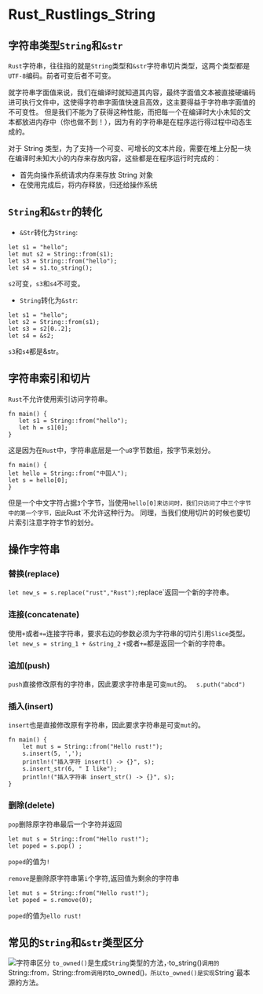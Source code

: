 # Rust_Rustlings_String
## 字符串类型`String`和`&str`
`Rust`字符串，往往指的就是`String`类型和`&str`字符串切片类型，这两个类型都是`UTF-8`编码。前者可变后者不可变。  

就字符串字面值来说，我们在编译时就知道其内容，最终字面值文本被直接硬编码进可执行文件中，这使得字符串字面值快速且高效，这主要得益于字符串字面值的不可变性。
但是我们不能为了获得这种性能，而把每一个在编译时大小未知的文本都放进内存中（你也做不到！），因为有的字符串是在程序运行得过程中动态生成的。  

对于 String 类型，为了支持一个可变、可增长的文本片段，需要在堆上分配一块在编译时未知大小的内存来存放内容，这些都是在程序运行时完成的：
+ 首先向操作系统请求内存来存放 String 对象
+ 在使用完成后，将内存释放，归还给操作系统
## `String`和`&str`的转化
+ `&Str`转化为`String`:  
```
let s1 = "hello";
let mut s2 = String::from(s1);
let s3 = String::from("hello");
let s4 = s1.to_string();
```
`s2`可变，`s3`和`s4`不可变。
+ `String`转化为`&str`:  
```
let s1 = "hello";
let s2 = String::from(s1);
let s3 = s2[0..2];
let s4 = &s2;
```
`s3`和`s4`都是&str。
## 字符串索引和切片
`Rust`不允许使用索引访问字符串。
```
fn main() {
   let s1 = String::from("hello");
   let h = s1[0];
}
```
这是因为在`Rust`中，字符串底层是一个`u8`字节数组，按字节来划分。
```
fn main() {
let hello = String::from("中国人");
let s = hello[0];
}
```
但是一个中文字符占据`3`个字节，当使用`hello[0]来访问时，我们只访问了`中`三个字节中的第一个字节，因此`Rust`不允许这种行为。
同理，当我们使用切片的时候也要切片索引注意字符字节的划分。
## 操作字符串
### 替换(replace)
`let new_s = s.replace("rust","Rust");`replace`返回一个新的字符串。
### 连接(concatenate)
使用`+`或者`+=`连接字符串，要求右边的参数必须为字符串的切片引用`Slice`类型。
`let new_s = string_1 + &string_2`
`+`或者`+=`都是返回一个新的字符串。
### 追加(push)
`push`直接修改原有的字符串，因此要求字符串是可变`mut`的。
``` s.puth("abcd")```
### 插入(insert)
`insert`也是直接修改原有字符串，因此要求字符串是可变`mut`的。
```
fn main() {
    let mut s = String::from("Hello rust!");
    s.insert(5, ',');
    println!("插入字符 insert() -> {}", s);
    s.insert_str(6, " I like");
    println!("插入字符串 insert_str() -> {}", s);
}
```
### 删除(delete)
`pop`删除原字符串最后一个字符并返回
```
let mut s = String::from("Hello rust!");
let poped = s.pop() ;
```
`poped`的值为`!`  

`remove`是删除原字符串第`i`个字符,返回值为剩余的字符串
```
let mut s = String::from("Hello rust!");
let poped = s.remove(0);
```
`poped`的值为`ello rust!`  
## 常见的`String`和`&str`类型区分
![字符串区分](https://github.com/gongchaosheng/2022-os/blob/main/Pictures/%E5%AD%97%E7%AC%A6%E4%B8%B2%E5%8C%BA%E5%88%86.png)
`to_owned()`是生成`String`类型的方法，·to_string()`调用的`String::from`，`String::from`调用的`to_owned()`。所以to_owned()是实现`String`最本源的方法。

